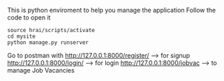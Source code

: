 This is python enviroment to help you manage the application
Follow the code to open it

```code
source hrai/scripts/activate
cd mysite
python manage.py runserver
```
Go to postman with 
http://127.0.0.1:8000/register/ --> for signup 
http://127.0.0.1:8000/login/ --> for login
http://127.0.0.1:8000/jobvac --> to manage Job Vacancies
